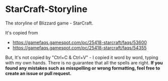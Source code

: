 # StarCraft-Storyline

The storyline of Blizzard game - StarCraft.

It's copied from  
- https://gamefaqs.gamespot.com/pc/25418-starcraft/faqs/53600
- https://gamefaqs.gamespot.com/pc/25418-starcraft/faqs/54355

But, It's not copied by "Ctrl+C & Ctrl+V" - I copied it word by word, typing with my own hands. There is no guarantee that all the spells are right. **If you found any mistakes such as misspelling or wrong formatting, feel free to create an issue or pull request.**